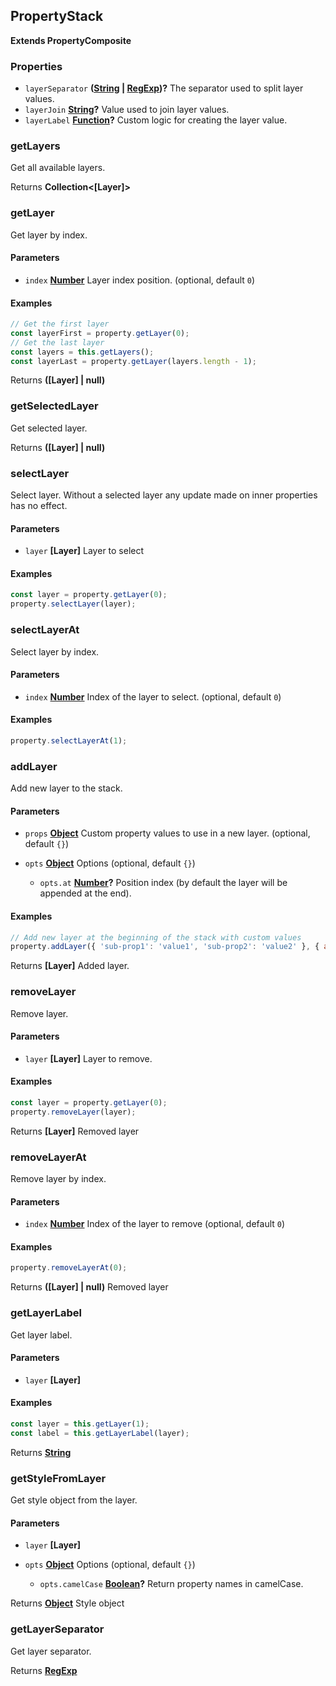 <!-- Generated by documentation.js. Update this documentation by updating the source code. -->

## PropertyStack

**Extends PropertyComposite**

### Properties

*   `layerSeparator` **([String][1] | [RegExp][2])?** The separator used to split layer values.
*   `layerJoin` **[String][1]?** Value used to join layer values.
*   `layerLabel` **[Function][3]?** Custom logic for creating the layer value.

### getLayers

Get all available layers.

Returns **Collection<[Layer]>** 

### getLayer

Get layer by index.

#### Parameters

*   `index` **[Number][4]** Layer index position. (optional, default `0`)

#### Examples

```javascript
// Get the first layer
const layerFirst = property.getLayer(0);
// Get the last layer
const layers = this.getLayers();
const layerLast = property.getLayer(layers.length - 1);
```

Returns **([Layer] | null)** 

### getSelectedLayer

Get selected layer.

Returns **([Layer] | null)** 

### selectLayer

Select layer.
Without a selected layer any update made on inner properties has no effect.

#### Parameters

*   `layer` **[Layer]** Layer to select

#### Examples

```javascript
const layer = property.getLayer(0);
property.selectLayer(layer);
```

### selectLayerAt

Select layer by index.

#### Parameters

*   `index` **[Number][4]** Index of the layer to select. (optional, default `0`)

#### Examples

```javascript
property.selectLayerAt(1);
```

### addLayer

Add new layer to the stack.

#### Parameters

*   `props` **[Object][5]** Custom property values to use in a new layer. (optional, default `{}`)
*   `opts` **[Object][5]** Options (optional, default `{}`)

    *   `opts.at` **[Number][4]?** Position index (by default the layer will be appended at the end).

#### Examples

```javascript
// Add new layer at the beginning of the stack with custom values
property.addLayer({ 'sub-prop1': 'value1', 'sub-prop2': 'value2' }, { at: 0 });
```

Returns **[Layer]** Added layer.

### removeLayer

Remove layer.

#### Parameters

*   `layer` **[Layer]** Layer to remove.

#### Examples

```javascript
const layer = property.getLayer(0);
property.removeLayer(layer);
```

Returns **[Layer]** Removed layer

### removeLayerAt

Remove layer by index.

#### Parameters

*   `index` **[Number][4]** Index of the layer to remove (optional, default `0`)

#### Examples

```javascript
property.removeLayerAt(0);
```

Returns **([Layer] | null)** Removed layer

### getLayerLabel

Get layer label.

#### Parameters

*   `layer` **[Layer]** 

#### Examples

```javascript
const layer = this.getLayer(1);
const label = this.getLayerLabel(layer);
```

Returns **[String][1]** 

### getStyleFromLayer

Get style object from the layer.

#### Parameters

*   `layer` **[Layer]** 
*   `opts` **[Object][5]** Options (optional, default `{}`)

    *   `opts.camelCase` **[Boolean][6]?** Return property names in camelCase.

Returns **[Object][5]** Style object

### getLayerSeparator

Get layer separator.

Returns **[RegExp][2]** 

[1]: https://developer.mozilla.org/docs/Web/JavaScript/Reference/Global_Objects/String

[2]: https://developer.mozilla.org/docs/Web/JavaScript/Reference/Global_Objects/RegExp

[3]: https://developer.mozilla.org/docs/Web/JavaScript/Reference/Statements/function

[4]: https://developer.mozilla.org/docs/Web/JavaScript/Reference/Global_Objects/Number

[5]: https://developer.mozilla.org/docs/Web/JavaScript/Reference/Global_Objects/Object

[6]: https://developer.mozilla.org/docs/Web/JavaScript/Reference/Global_Objects/Boolean
